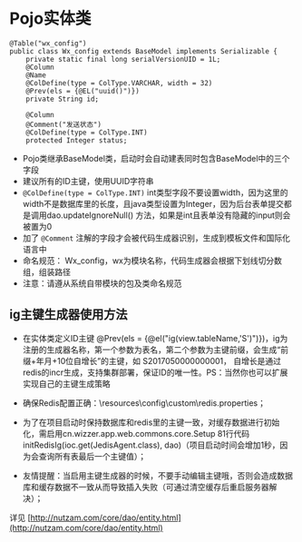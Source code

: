 # Pojo实体类

~~~
@Table("wx_config")
public class Wx_config extends BaseModel implements Serializable {
    private static final long serialVersionUID = 1L;
    @Column
    @Name
    @ColDefine(type = ColType.VARCHAR, width = 32)
    @Prev(els = {@EL("uuid()")})
    private String id;

    @Column
    @Comment("发送状态")
    @ColDefine(type = ColType.INT)
    protected Integer status;

~~~
* Pojo类继承BaseModel类，启动时会自动建表同时包含BaseModel中的三个字段
* 建议所有的ID主键，使用UUID字符串
* `@ColDefine(type = ColType.INT)` int类型字段不要设置width，因为这里的width不是数据库里的长度，且java类型设置为Integer，因为后台表单提交都是调用dao.updateIgnoreNull() 方法，如果是int且表单没有隐藏的input则会被置为0
* 加了 `@Comment` 注解的字段才会被代码生成器识别，生成到模板文件和国际化语言中
* 命名规范： Wx_config，wx为模块名称，代码生成器会根据下划线切分数组，组装路径
* 注意：请遵从系统自带模块的包及类命名规范

## ig主键生成器使用方法


* 在实体类定义ID主键 @Prev(els = {@el("ig(view.tableName,'S')")})，ig为注册的生成器名称，第一个参数为表名，第二个参数为主键前缀，会生成“前缀+年月+10位自增长”的主键，如 S2017050000000001， 自增长是通过redis的incr生成，支持集群部署，保证ID的唯一性。PS：当然你也可以扩展实现自己的主键生成策略

* 确保Redis配置正确：\resources\config\custom\redis.properties；
* 为了在项目启动时保持数据库和redis里的主键一致，对缓存数据进行初始化，需启用cn.wizzer.app.web.commons.core.Setup 81行代码initRedisIg(ioc.get(JedisAgent.class), dao)（项目启动时间会增加1秒，因为会查询所有表最后一个主键值）；
* 友情提醒：当启用主键生成器的时候，不要手动编辑主键哦，否则会造成数据库和缓存数据不一致从而导致插入失败（可通过清空缓存后重启服务器解决）；


详见 [http://nutzam.com/core/dao/entity.html](http://nutzam.com/core/dao/entity.html)
